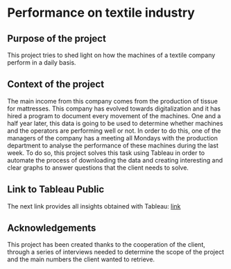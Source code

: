 # Performance on textile industry

## Purpose of the project

This project tries to shed light on how the machines of a textile company perform in a daily basis.

## Context of the project

The main income from this company comes from the production of tissue for mattresses. This company has evolved towards digitalization and it has hired a program to document every movement of the machines. One and a half year later, this data is going to be used to determine whether machines and the operators are performing well or not. In order to do this, one of the managers of the company has a meeting all Mondays with the production department to analyse the performance of these machines during the last week. To do so, this project solves this task using Tableau in order to automate the process of downloading the data and creating interesting and clear graphs to answer questions that the client needs to solve. 

## Link to Tableau Public

The next link provides all insights obtained with Tableau: [link](https://public.tableau.com/app/profile/jorge8134/viz/Bobinas/Paros-TiempoxMotivo)

## Acknowledgements

This project has been created thanks to the cooperation of the client, through a series of interviews needed to determine the scope of the project and the main numbers the client wanted to retrieve.
